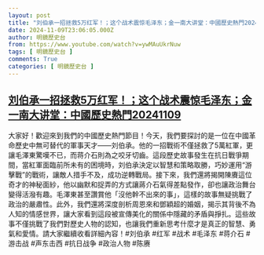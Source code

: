 ```yaml
---
layout: post
title: "刘伯承一招拯救5万红军！；这个战术震惊毛泽东；金一南大讲堂：中國歷史熱門20241109"
date: 2024-11-09T23:06:05.000Z
author: 明鏡歷史台
from: https://www.youtube.com/watch?v=ywMAuUkrNuw
tags: [ 明鏡歷史台 ]
comments: True
categories: [ 明鏡歷史台 ]
---
```

<!--1731193565000-->
[刘伯承一招拯救5万红军！；这个战术震惊毛泽东；金一南大讲堂：中國歷史熱門20241109](https://www.youtube.com/watch?v=ywMAuUkrNuw)
------

<div>
大家好！歡迎來到我們的中國歷史熱門節目！今天，我們要探討的是一位在中國革命歷史中無可替代的軍事天才——刘伯承。他的一招戰術不僅拯救了5萬紅軍，更讓毛澤東驚嘆不已，而蒋介石則為之咬牙切齒。這段歷史故事發生在抗日戰爭期間，當紅軍面臨前所未有的困境時，刘伯承決定以智慧和策略取勝，巧妙運用“游擊戰”的戰術，讓敵人措手不及，成功逆轉戰局。接下來，我們還將揭開陳賡這位奇才的神秘面紗，他以幽默和捉弄的方式讓蔣介石氣得差點發作，卻也讓政治舞台變得活潑有趣。毛澤東甚至讚賞他「沒他幹不出來的事」，這樣的故事無疑挑戰了政治的嚴肅性。此外，我們還將深度剖析周恩來和鄧穎超的婚姻，揭示其背後不為人知的情感世界，讓大家看到這段被宣傳美化的關係中隱藏的矛盾與掙扎。這些故事不僅挑戰了我們對歷史人物的認知，也讓我們重新思考什麼才是真正的智慧、勇氣和愛情。請大家繼續收看詳細內容！#刘伯承 #红军 #战术 #毛泽东 #蒋介石 #游击战 #声东击西 #抗日战争 #政治人物 #陈赓
</div>
